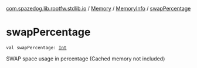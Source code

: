 [com.spazedog.lib.rootfw.stdlib.io](../../index.md) / [Memory](../index.md) / [MemoryInfo](index.md) / [swapPercentage](.)

# swapPercentage

`val swapPercentage: `[`Int`](https://kotlinlang.org/api/latest/jvm/stdlib/kotlin/-int/index.html)

SWAP space usage in percentage (Cached memory not included)

